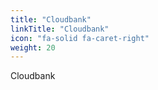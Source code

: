 ```yaml
---
title: "Cloudbank"
linkTitle: "Cloudbank"
icon: "fa-solid fa-caret-right"
weight: 20
---
```


Cloudbank

